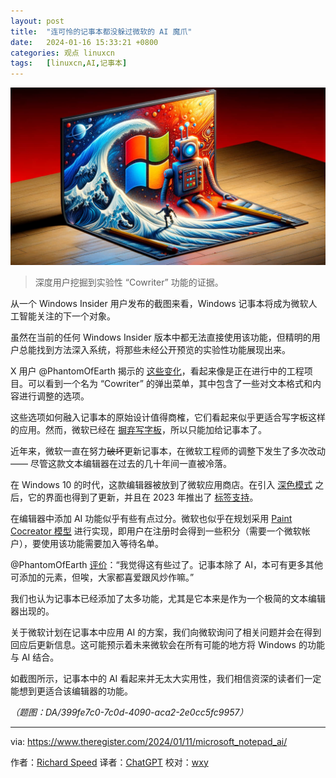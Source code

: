```yaml
---
layout: post
title:	"连可怜的记事本都没躲过微软的 AI 魔爪"
date:	2024-01-16 15:33:21 +0800 
categories:	观点 linuxcn 
tags:	[linuxcn,AI,记事本]
---
```



![](/Asserts/Images/album/202401/16/153252wbthcfx205ggg0zi.jpg)



> 
> 深度用户挖掘到实验性 “Cowriter” 功能的证据。
> 
> 
> 


从一个 Windows Insider 用户发布的截图来看，Windows 记事本将成为微软人工智能关注的下一个对象。


虽然在当前的任何 Windows Insider 版本中都无法直接使用该功能，但精明的用户总能找到方法深入系统，将那些未经公开预览的实验性功能展现出来。


X 用户 @PhantomOfEarth 揭示的 [这些变化](https://twitter.com/PhantomOfEarth/status/1744821347480412388)，看起来像是正在进行中的工程项目。可以看到一个名为 “Cowriter” 的弹出菜单，其中包含了一些对文本格式和内容进行调整的选项。


这些选项如何融入记事本的原始设计值得商榷，它们看起来似乎更适合写字板这样的应用。然而，微软已经在 [摒弃写字板](https://www.theregister.com/2024/01/05/wordpad_off_windows_11/)，所以只能加给记事本了。


近年来，微软一直在努力~~破坏~~更新记事本，在微软工程师的调整下发生了多次改动 —— 尽管这款文本编辑器在过去的几十年间一直被冷落。


在 Windows 10 的时代，这款编辑器被放到了微软应用商店。在引入 [深色模式](https://www.theregister.com/2021/12/08/notepad_windows_11_update/) 之后，它的界面也得到了更新，并且在 2023 年推出了 [标签支持](https://www.theregister.com/2023/01/23/microsoft_developer_windows_build/)。


在编辑器中添加 AI 功能似乎有些有点过分。微软也似乎在规划采用 [Paint Cocreator 模型](https://support.microsoft.com/en-us/windows/use-paint-cocreator-to-generate-ai-art-107a2b3a-62ea-41f5-a638-7bc6e6ea718f) 进行实现，即用户在注册时会得到一些积分（需要一个微软帐户），要使用该功能需要加入等待名单。


@PhantomOfEarth [评价](https://twitter.com/PhantomOfEarth/status/1744984715814121477)：“我觉得这有些过了。记事本除了 AI，本可有更多其他可添加的元素，但唉，大家都喜爱跟风炒作嘛。”


我们也认为记事本已经添加了太多功能，尤其是它本来是作为一个极简的文本编辑器出现的。


关于微软计划在记事本中应用 AI 的方案，我们向微软询问了相关问题并会在得到回应后更新信息。这可能预示着未来微软会在所有可能的地方将 Windows 的功能与 AI 结合。


如截图所示，记事本中的 AI 看起来并无太大实用性，我们相信资深的读者们一定能想到更适合该编辑器的功能。


*（题图：DA/399fe7c0-7c0d-4090-aca2-2e0cc5fc9957）*




---


via: <https://www.theregister.com/2024/01/11/microsoft_notepad_ai/>


作者：[Richard Speed](https://www.theregister.com/Author/Richard-Speed) 译者：[ChatGPT](https://linux.cn/lctt/ChatGPT) 校对：[wxy](https://github.com/wxy)
